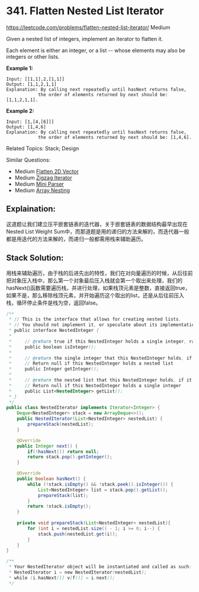 # 341. Flatten Nested List Iterator
<https://leetcode.com/problems/flatten-nested-list-iterator/>
Medium

Given a nested list of integers, implement an iterator to flatten it.

Each element is either an integer, or a list -- whose elements may also be integers or other lists.

**Example 1:**

    Input: [[1,1],2,[1,1]]
    Output: [1,1,2,1,1]
    Explanation: By calling next repeatedly until hasNext returns false, 
                the order of elements returned by next should be: [1,1,2,1,1].

**Example 2:**

    Input: [1,[4,[6]]]
    Output: [1,4,6]
    Explanation: By calling next repeatedly until hasNext returns false, 
                the order of elements returned by next should be: [1,4,6].

Related Topics: Stack; Design

Similar Questions: 

* Medium [Flatten 2D Vector](https://leetcode.com/problems/flatten-2d-vector/)
* Medium [Zigzag Iterator](https://leetcode.com/problems/zigzag-iterator/)
* Medium [Mini Parser](https://leetcode.com/problems/mini-parser/)
* Medium [Array Nesting](https://leetcode.com/problems/array-nesting/)

## Explaination: 

这道题让我们建立压平嵌套链表的迭代器，关于嵌套链表的数据结构最早出现在Nested List Weight Sum中，而那道题是用的递归的方法来解的，而迭代器一般都是用迭代的方法来解的，而递归一般都需用栈来辅助遍历。

## Stack Solution: 
用栈来辅助遍历，由于栈的后进先出的特性，我们在对向量遍历的时候，从后往前把对象压入栈中，那么第一个对象最后压入栈就会第一个取出来处理，我们的hasNext()函数需要遍历栈，并进行处理，如果栈顶元素是整数，直接返回true，如果不是，那么移除栈顶元素，并开始遍历这个取出的list，还是从后往前压入栈，循环停止条件是栈为空，返回false。

```java
/**
 * // This is the interface that allows for creating nested lists.
 * // You should not implement it, or speculate about its implementation
 * public interface NestedInteger {
 *
 *     // @return true if this NestedInteger holds a single integer, rather than a nested list.
 *     public boolean isInteger();
 *
 *     // @return the single integer that this NestedInteger holds, if it holds a single integer
 *     // Return null if this NestedInteger holds a nested list
 *     public Integer getInteger();
 *
 *     // @return the nested list that this NestedInteger holds, if it holds a nested list
 *     // Return null if this NestedInteger holds a single integer
 *     public List<NestedInteger> getList();
 * }
 */
public class NestedIterator implements Iterator<Integer> {
    Deque<NestedInteger> stack = new ArrayDeque<>();
    public NestedIterator(List<NestedInteger> nestedList) {
        prepareStack(nestedList);
    }

    @Override
    public Integer next() {
        if(!hasNext()) return null;
        return stack.pop().getInteger();
    }

    @Override
    public boolean hasNext() {
        while (!stack.isEmpty() && !stack.peek().isInteger()) {
            List<NestedInteger> list = stack.pop().getList();
            prepareStack(list);
        }
        return !stack.isEmpty();
    }
    
    private void prepareStack(List<NestedInteger> nestedList){
        for (int i = nestedList.size() - 1; i >= 0; i--) {
            stack.push(nestedList.get(i));
        }
    }
}

/**
 * Your NestedIterator object will be instantiated and called as such:
 * NestedIterator i = new NestedIterator(nestedList);
 * while (i.hasNext()) v[f()] = i.next();
 */
```
